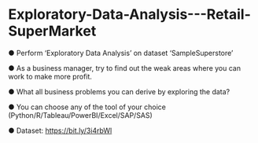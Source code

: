 # Exploratory-Data-Analysis---Retail-SuperMarket
● Perform ‘Exploratory Data Analysis’ on dataset ‘SampleSuperstore’ 

● As a business manager, try to find out the weak areas where you can work to make more profit.

● What all business problems you can derive by exploring the data?

● You can choose any of the tool of your choice (Python/R/Tableau/PowerBI/Excel/SAP/SAS) 

● Dataset: https://bit.ly/3i4rbWl
